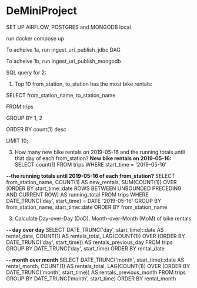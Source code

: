 # DeMiniProject

SET UP AIRFLOW, POSTGRES and MONGODB local

run docker compose up

To acheive 1a, run ingest_uri_publish_jdbc DAG

To acheive 1b, run ingest_uri_publish_mongodb

SQL query for 2:
1. Top 10 from_station, to_station has the most bike rentals:

SELECT from_station_name, to_station_name

FROM trips

GROUP BY 1, 2

ORDER BY count(1) desc

LIMIT 10;

3. How many new bike rentals on 2019-05-16 and the running totals until that day of each
from_station?
**New bike rentals on 2019-05-16:**
SELECT count(1)
FROM trips
WHERE  start_time = '2019-05-16'

**--the running totals until 2019-05-16 of each from_station?**
SELECT
    from_station_name,
    COUNT(1) AS new_rentals,
    SUM(COUNT(1)) OVER (ORDER BY start_time::date ROWS BETWEEN UNBOUNDED PRECEDING AND CURRENT ROW) AS running_total
FROM
    trips
WHERE
    DATE_TRUNC('day', start_time) = DATE '2019-05-16'
GROUP BY
    from_station_name, start_time::date
ORDER BY
    from_station_name

3. Calculate Day-over-Day (DoD), Month-over-Month (MoM) of bike rentals

**-- day over day**
SELECT
    DATE_TRUNC('day', start_time)::date AS rental_date,
    COUNT(1) AS rentals_total,
    LAG(COUNT(1)) OVER (ORDER BY DATE_TRUNC('day', start_time)) AS rentals_previous_day
FROM
    trips
GROUP BY
    DATE_TRUNC('day', start_time)
ORDER BY
    rental_date
    
**-- month over month**
SELECT
    DATE_TRUNC('month', start_time)::date AS rental_month,
    COUNT(1) AS rentals_total,
    LAG(COUNT(1)) OVER (ORDER BY DATE_TRUNC('month', start_time)) AS rentals_previous_month
FROM
    trips
GROUP BY
    DATE_TRUNC('month', start_time)
ORDER BY
    rental_month
